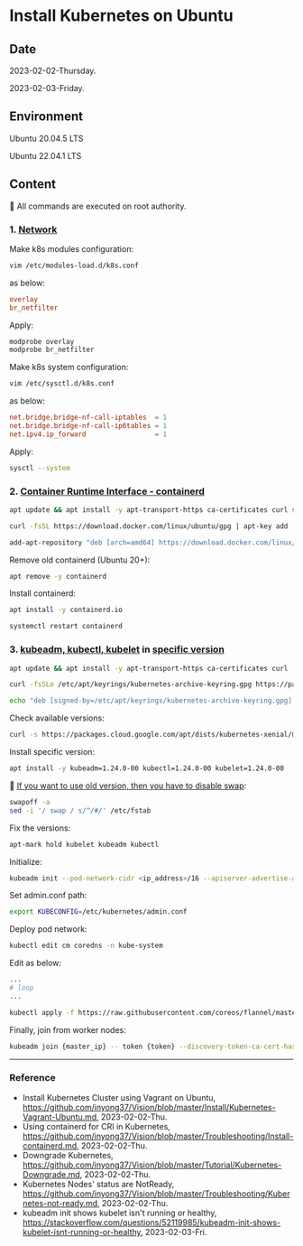 # Install Kubernetes on Ubuntu

## Date

2023-02-02-Thursday.

2023-02-03-Friday.

## Environment

Ubuntu 20.04.5 LTS

Ubuntu 22.04.1 LTS

## Content

:key: All commands are executed on root authority.

### 1. [Network](https://github.com/inyong37/Vision/blob/master/Install/Kubernetes-Vagrant-Ubuntu.md)

Make k8s modules configuration:

```Bash
vim /etc/modules-load.d/k8s.conf
```

as below:

```conf
overlay
br_netfilter
```

Apply:

```Bash
modprobe overlay
modprobe br_netfilter
```

Make k8s system configuration:

```Bash
vim /etc/sysctl.d/k8s.conf
```

as below:

```conf
net.bridge.bridge-nf-call-iptables  = 1
net.bridge.bridge-nf-call-ip6tables = 1
net.ipv4.ip_forward                 = 1
```

Apply:

```Bash
sysctl --system
```

### 2. [Container Runtime Interface - containerd](https://github.com/inyong37/Vision/blob/master/Troubleshooting/Install-containerd.md)

```Bash
apt update && apt install -y apt-transport-https ca-certificates curl software-properties-common gnupg2
```


```Bash
curl -fsSL https://download.docker.com/linux/ubuntu/gpg | apt-key add -
```

```Bash
add-apt-repository "deb [arch=amd64] https://download.docker.com/linux/ubuntu $(lsb_release -cs) stable"
```

Remove old containerd (Ubuntu 20+):

```Bash
apt remove -y containerd
```

Install containerd:

```Bash
apt install -y containerd.io
```

```Bash
systemctl restart containerd
```

### 3. [kubeadm, kubectl, kubelet](https://github.com/inyong37/Vision/blob/master/Install/Kubernetes-Vagrant-Ubuntu.md) in [specific version](https://github.com/inyong37/Vision/blob/master/Tutorial/Kubernetes-Downgrade.md)

```Bash
apt update && apt install -y apt-transport-https ca-certificates curl
```

```Bash
curl -fsSLo /etc/apt/keyrings/kubernetes-archive-keyring.gpg https://packages.cloud.google.com/apt/doc/apt-key.gpg
```

```Bash
echo "deb [signed-by=/etc/apt/keyrings/kubernetes-archive-keyring.gpg] https://apt.kubernetes.io/ kubernetes-xenial main" | tee /etc/apt/sources.list.d/kubernetes.list
```

Check available versions:

```Bash
curl -s https://packages.cloud.google.com/apt/dists/kubernetes-xenial/main/binary-amd64/Packages | grep Version | awk '{print $2}'
```

Install specific version:

```Bash
apt install -y kubeadm=1.24.0-00 kubectl=1.24.0-00 kubelet=1.24.0-00
```

:key: [If you want to use old version, then you have to disable swap](https://stackoverflow.com/questions/52119985/kubeadm-init-shows-kubelet-isnt-running-or-healthy):

```Bash
swapoff -a
sed -i '/ swap / s/^/#/' /etc/fstab
```

Fix the versions:

```Bash
apt-mark hold kubelet kubeadm kubectl
```

Initialize:

```Bash
kubeadm init --pod-network-cidr <ip_address>/16 --apiserver-advertise-address=<master_node_ip_address>
```

Set admin.conf path:

```Bash
export KUBECONFIG=/etc/kubernetes/admin.conf
```

Deploy pod network:

```Bash
kubectl edit cm coredns -n kube-system
```

Edit as below:

```Bash
...
# loop
...
```

```Bash
kubectl apply -f https://raw.githubusercontent.com/coreos/flannel/master/Documentation/kube-flannel.yml
```

Finally, join from worker nodes:

```Bash
kubeadm join {master_ip} -- token {token} --discovery-token-ca-cert-hash {sha256}
```

---

### Reference
- Install Kubernetes Cluster using Vagrant on Ubuntu, https://github.com/inyong37/Vision/blob/master/Install/Kubernetes-Vagrant-Ubuntu.md, 2023-02-02-Thu.
- Using containerd for CRI in Kubernetes, https://github.com/inyong37/Vision/blob/master/Troubleshooting/Install-containerd.md, 2023-02-02-Thu.
- Downgrade Kubernetes, https://github.com/inyong37/Vision/blob/master/Tutorial/Kubernetes-Downgrade.md, 2023-02-02-Thu.
- Kubernetes Nodes' status are NotReady, https://github.com/inyong37/Vision/blob/master/Troubleshooting/Kubernetes-not-ready.md, 2023-02-02-Thu.
- kubeadm init shows kubelet isn't running or healthy, https://stackoverflow.com/questions/52119985/kubeadm-init-shows-kubelet-isnt-running-or-healthy, 2023-02-03-Fri.
